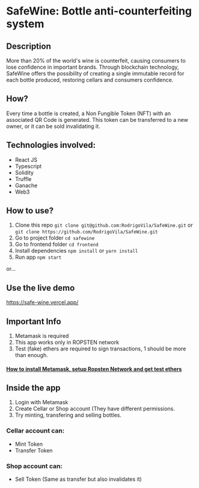 # SafeWine: Bottle anti-counterfeiting system

## Description

More than 20% of the world's wine is counterfeit, causing consumers to lose confidence in important brands.
Through blockchain technology, SafeWine offers the possibility of creating a single immutable record for each bottle produced, restoring cellars and consumers confidence.

## How?

Every time a bottle is created, a Non Fungible Token (NFT) with an associated QR Code is generated. This token can be transferred to a new owner, or it can be sold invalidating it.

## Technologies involved:

* React JS
* Typescript
* Solidity
* Truffle
* Ganache
* Web3

## How to use?
1) Clone this repo `git clone git@github.com:RodrigoVila/SafeWine.git` or `git clone https://github.com/RodrigoVila/SafeWine.git`
2) Go to project folder `cd safewine`
3) Go to frontend folder `cd frontend`
5) Install dependencies `npm install` or `yarn install`
6) Run app `npm start`

or...

## Use the live demo
https://safe-wine.vercel.app/

## Important Info
1) Metamask is required
2) This app works only in ROPSTEN network
3) Test (fake) ethers are required to sign transactions, 1 should be more than enough. 


#### [How to install Metamask, setup Ropsten Network and get test ethers](https://devtonight.com/posts/metamask-testnet-wallet-setup-for-blockchain-development#:~:text=Add%20Custom%20Testnet%20Networks%20To,%2C%20RPC%20URL%2C%20chain%20ID)

## Inside the app
1) Login with Metamask
2) Create Cellar or Shop account (They have different permissions.
3) Try minting, transfering and selling bottles.

### Cellar account can:
* Mint Token
* Transfer Token

### Shop account can:
* Sell Token (Same as transfer but also invalidates it)

